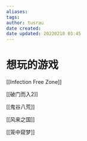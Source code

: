 ```yaml
---
aliases: 
tags:
author: tusrau
date created: 
date updated: 20220210 03:45
---
```


# 想玩的游戏

[[Infection Free Zone]]

[[破门而入2]]

[[鬼谷八荒]]

[[风来之国]]

[[笼中窥梦]]
